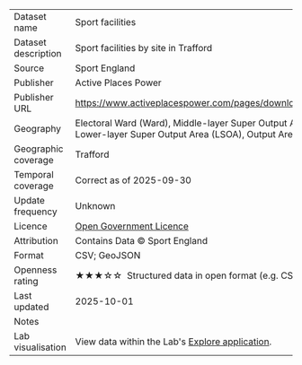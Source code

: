 <table>
<tr>
	<td>Dataset name</td>
	<td>Sport facilities</td>
</tr>
<tr>
	<td>Dataset description</td>
	<td>Sport facilities by site in Trafford</td>
</tr>
<tr>
	<td>Source</td>
	<td>Sport England</td>
</tr>
<tr>
	<td>Publisher</td>
	<td>Active Places Power</td>
</tr>
<tr>
	<td>Publisher URL</td>
	<td><a href="https://www.activeplacespower.com/pages/downloads#download">https://www.activeplacespower.com/pages/downloads#download</a></td>
</tr>
<tr>
	<td>Geography</td>
	<td>Electoral Ward (Ward), Middle-layer Super Output Area (MSOA), Lower-layer Super Output Area (LSOA), Output Area (OA)</td>
</tr>
<tr>
	<td>Geographic coverage</td>
	<td>Trafford</td>
</tr>
<tr>
	<td>Temporal coverage</td>
	<td>Correct as of 2025-09-30</td>
</tr>
<tr>
	<td>Update frequency</td>
	<td>Unknown</td>
</tr>
<tr>
	<td>Licence</td>
	<td><a href="http://www.nationalarchives.gov.uk/doc/open-government-licence/version/3/">Open Government Licence</a></td>
</tr>
<tr>
	<td>Attribution</td>
	<td>Contains Data © Sport England</td>
</tr>
<tr>
	<td>Format</td>
	<td>CSV; GeoJSON</td>
</tr>
<tr>
	<td>Openness rating</td>
	<td>&#9733&#9733&#9733&#9734&#9734&nbsp; Structured data in open format (e.g. CSV)</td>
</tr>
<tr>
	<td>Last updated</td>
	<td>2025-10-01</td>
</tr>
<tr>
	<td>Notes</td>
	<td></td>
</tr>
<tr>
	<td>Lab visualisation</td>
	<td>View data within the Lab's <a href="https://www.trafforddatalab.io/explore/#dataset=sports_facilities">Explore application</a>.</td>
</tr>
</table>
